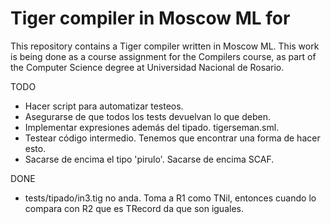 # Tiger compiler in Moscow ML for <target>

This repository contains a Tiger compiler written in Moscow ML. This work
is being done as a course assignment for the Compilers course, as part of
the Computer Science degree at Universidad Nacional de Rosario.

TODO

- Hacer script para automatizar testeos.
- Asegurarse de que todos los tests devuelvan lo que deben.
- Implementar expresiones además del tipado. tigerseman.sml.
- Testear código intermedio. Tenemos que encontrar una forma de hacer esto.
- Sacarse de encima el tipo 'pirulo'. Sacarse de encima SCAF.

DONE

- tests/tipado/in3.tig no anda. Toma a R1 como TNil, entonces cuando lo
compara con R2 que es TRecord da que son iguales.
